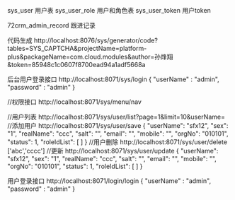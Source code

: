 sys_user   用户表
sys_user_role   用户和角色表
sys_user_token  用户token

72crm_admin_record  跟进记录

代码生成
http://localhost:8076/sys/generator/code?tables=SYS_CAPTCHA&projectName=platform-plus&packageName=com.cloud.modules&author=孙烽翔&token=85948c1c0607f8700ead94a1adf5668a


后台用户登录接口
http://localhost:8071/sys/login
{
	"userName" : "admin",
	"password" : "admin"
}

//权限接口
http://localhost:8071/sys/menu/nav

//用户列表
http://localhost:8071/sys/user/list?page=1&limit=10&userName=
//添加用户
http://localhost:8071/sys/user/save
{
	"userName": "sfx12",
	"sex": "1", 
	"realName": "ccc",
	"salt": "", 
	"email": "", 
    "mobile": "", 
	"orgNo": "010101",
	"status": 1,
    "roleIdList": [
    ]
}
//用户删除
http://localhost:8071/sys/user/delete
['abc','cccc']
//更新
http://localhost:8071/sys/user/update
{
	"userName": "sfx12",
	"sex": "1", 
	"realName": "ccc",
	"salt": "", 
	"email": "", 
    "mobile": "", 
	"orgNo": "010101",
	"status": 1,
    "roleIdList": [
    ]
}


用户登录接口
http://localhost:8071/login/login
{
	"userName" : "admin",
	"password" : "admin"
} 

